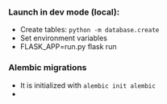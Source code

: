 ### Launch in dev mode (local):

* Create tables: `python -m database.create`
* Set environment variables
* FLASK_APP=run.py flask run

### Alembic migrations

* It is initialized with `alembic init alembic`
* 